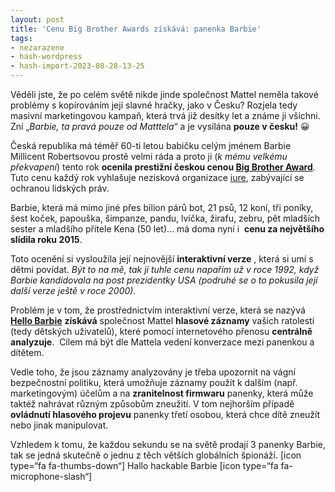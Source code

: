 ```yaml
---
layout: post
title: 'Cenu Big Brother Awards získává: panenka Barbie'
tags:
- nezarazene
- hash-wordpress
- hash-import-2023-08-28-13-25
---
```


Věděli jste, že po celém světě nikde jinde společnost Mattel neměla takové problémy s kopírováním její slavné hračky, jako v Česku? Rozjela tedy masivní marketingovou kampaň, která trvá již desítky let a známe ji všichni. Zní „_Barbie, ta pravá pouze od Matttela_“ a je vysílána **pouze v česku!** 😀

Česká republika má téměř 60-ti letou babičku celým jménem Barbie Millicent Robertsovou prostě velmi ráda a proto ji (_k mému velkému překvapení_) tento rok **ocenila prestižní&nbsp;českou cenou&nbsp;[Big Brother Award](http://www.slidilove.cz/)**. Tuto cenu každý rok vyhlašuje nezisková organizace [iure](http://www.iure.org/), zabývající se ochranou lidských práv.

Barbie, která má mimo jiné přes bilion párů bot, 21 psů, 12 koní, tři poníky, šest koček, papouška, šimpanze, pandu, lvíčka, žirafu, zebru, pět mladších sester a mladšího přítele Kena (50 let)… má doma nyní i&nbsp; **cenu za největšího slídila roku 2015**.

Toto ocenění si vysloužila její nejnovější **interaktivní verze** , která si umí s dětmi povídat.&nbsp;_Být to na mě, tak jí tuhle cenu napařím už v roce 1992, když Barbie kandidovala na post prezidentky&nbsp;USA (podruhé se o to pokusila její další verze ještě&nbsp;v roce 2000)._

Problém je v tom, že prostřednictvím interaktivní verze, která se nazývá **[Hello Barbie](http://shop.mattel.com/product/index.jsp?productId=65561726)**  **získává** společnost Mattel **hlasové záznamy** vašich ratolestí (tedy dětských uživatelů), které pomocí internetového přenosu **centrálně analyzuje**.&nbsp;&nbsp;Cílem má být dle Mattela&nbsp;vedení konverzace mezi panenkou a dítětem.

Vedle toho, že jsou záznamy analyzovány&nbsp;je třeba upozornit na vágní bezpečnostní politiku, která umožňuje záznamy použít k dalším (např. marketingovým) účelům a na **zranitelnost firmwaru** panenky, která může taktéž nahrávat různým způsobům zneužití. V tom nejhorším případě&nbsp; **ovládnutí hlasového projevu** panenky třetí osobou, která chce dítě zneužít nebo jinak manipulovat.

Vzhledem k tomu, že každou sekundu se na světě prodají 3 panenky Barbie, tak se jedná skutečně o jednu z těch větších globálních špionáží.&nbsp;[icon type=“fa fa-thumbs-down“] Hallo hackable Barbie&nbsp;[icon type=“fa fa-microphone-slash“]

<!--kg-card-end: html-->